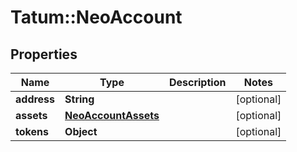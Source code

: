 # Tatum::NeoAccount

## Properties
Name | Type | Description | Notes
------------ | ------------- | ------------- | -------------
**address** | **String** |  | [optional] 
**assets** | [**NeoAccountAssets**](NeoAccountAssets.md) |  | [optional] 
**tokens** | **Object** |  | [optional] 

